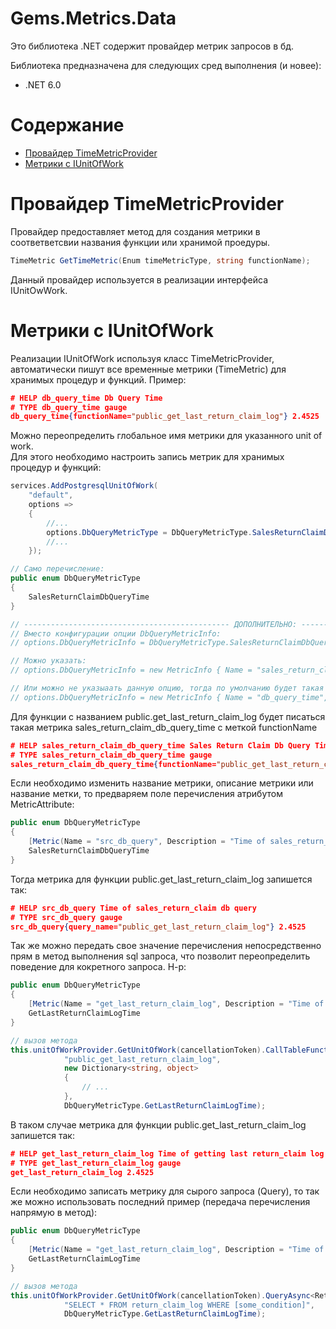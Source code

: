 # Gems.Metrics.Data
Это библиотека .NET содержит провайдер метрик запросов в бд.

Библиотека предназначена для следующих сред выполнения (и новее):

* .NET 6.0

# Содержание

* [Провайдер TimeMetricProvider](#провайдер-timemetricprovider)
* [Метрики с IUnitOfWork](#метрики-с-iunitofwork)

# Провайдер TimeMetricProvider
Провайдер предоставляет метод для создания метрики в соответветсвии названия функции или хранимой проедуры.
```csharp
TimeMetric GetTimeMetric(Enum timeMetricType, string functionName);
```
Данный провайдер используется в реализации интерфейса IUnitOwWork.

# Метрики с IUnitOfWork
Реализации IUnitOfWork используя класс TimeMetricProvider, автоматически пишут все временные метрики (TimeMetric) для хранимых процедур и функций. Пример:
```json
# HELP db_query_time Db Query Time
# TYPE db_query_time gauge
db_query_time{functionName="public_get_last_return_claim_log"} 2.4525
```
Можно переопределить глобальное имя метрики для указанного unit of work.    
Для этого необходимо настроить запись метрик для хранимых процедур и функций:
```csharp
services.AddPostgresqlUnitOfWork(
    "default", 
    options =>
    {
        //...
        options.DbQueryMetricType = DbQueryMetricType.SalesReturnClaimDbQueryTime; // ваше перечисление
        //...
    });

// Само перечисление:
public enum DbQueryMetricType
{
    SalesReturnClaimDbQueryTime
}

// ---------------------------------------------- ДОПОЛНИТЕЛЬНО: ------------------------------------------------------ 
// Вместо конфигурации опции DbQueryMetricInfo:
// options.DbQueryMetricInfo = DbQueryMetricType.SalesReturnClaimDbQueryTime;

// Можно указать:
// options.DbQueryMetricInfo = new MetricInfo { Name = "sales_return_claim_db_query_time", Description = "Sales Return Claim Db Query Time" };

// Или можно не указыаать данную опцию, тогда по умолчанию будет такая метрика
// options.DbQueryMetricInfo = new MetricInfo { Name = "db_query_time", Description = "Db Query Time" };
```
Для функции с названием public.get_last_return_claim_log будет писаться такая метрика sales_return_claim_db_query_time с меткой functionName
```json
# HELP sales_return_claim_db_query_time Sales Return Claim Db Query Time
# TYPE sales_return_claim_db_query_time gauge
sales_return_claim_db_query_time{functionName="public_get_last_return_claim_log"} 2.4525
```
Если необходимо изменить название метрики, описание метрики или название метки, то предваряем поле перечисления атрибутом MetricAttribute:
```csharp
public enum DbQueryMetricType
{
    [Metric(Name = "src_db_query", Description = "Time of sales_return_claim db query", LabelValues = new[] { "query_name" })]
    SalesReturnClaimDbQueryTime
}
```
Тогда метрика для функции public.get_last_return_claim_log запишется так:
```json
# HELP src_db_query Time of sales_return_claim db query
# TYPE src_db_query gauge
src_db_query{query_name="public_get_last_return_claim_log"} 2.4525
```

Так же можно передать свое значение перечисления непосредственно прям в метод выполнения sql запроса, что позволит переопределить поведение для кокретного запроса. Н-р:
```csharp
public enum DbQueryMetricType
{
    [Metric(Name = "get_last_return_claim_log", Description = "Time of getting last return_claim log"]
    GetLastReturnClaimLogTime
}

// вызов метода 
this.unitOfWorkProvider.GetUnitOfWork(cancellationToken).CallTableFunctionAsync<ReturnClaimLog>(
            "public_get_last_return_claim_log",
            new Dictionary<string, object>
            {
                // ...
            },
            DbQueryMetricType.GetLastReturnClaimLogTime);
```
В таком случае метрика для функции public.get_last_return_claim_log запишется так:
```json
# HELP get_last_return_claim_log Time of getting last return_claim log
# TYPE get_last_return_claim_log gauge
get_last_return_claim_log 2.4525
```
Если необходимо записать метрику для сырого запроса (Query), то так же можно использовать последний пример (передача перечисления напрямую в метод):
```csharp
public enum DbQueryMetricType
{
    [Metric(Name = "get_last_return_claim_log", Description = "Time of getting last return_claim log"]
    GetLastReturnClaimLogTime
}

// вызов метода 
this.unitOfWorkProvider.GetUnitOfWork(cancellationToken).QueryAsync<ReturnClaimLog>(
            "SELECT * FROM return_claim_log WHERE [some_condition]",
            DbQueryMetricType.GetLastReturnClaimLogTime);
```